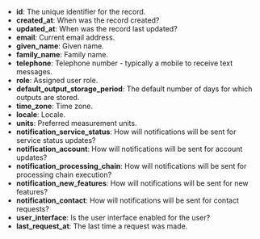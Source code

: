 * **id**: The unique identifier for the record.
* **created_at**: When was the record created?
* **updated_at**: When was the record last updated?
* **email**: Current email address.
* **given_name**: Given name.
* **family_name**: Family name.
* **telephone**: Telephone number - typically a mobile to receive text messages.
* **role**: Assigned user role.
* **default_output_storage_period**: The default number of days for which outputs are stored.
* **time_zone**: Time zone.
* **locale**: Locale.
* **units**: Preferred measurement units.
* **notification_service_status**: How will notifications will be sent for service status updates?
* **notification_account**: How will notifications will be sent for account updates?
* **notification_processing_chain**: How will notifications will be sent for processing chain execution?
* **notification_new_features**: How will notifications will be sent for new features?
* **notification_contact**: How will notifications will be sent for contact requests?
* **user_interface**: Is the user interface enabled for the user?
* **last_request_at**: The last time a request was made.
